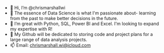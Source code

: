- 👋 Hi, I’m @chrismarshallwi
- 👀 The essence of Data Science is what I'm passionate about- learning from the past to make better decisions in the future.
- 🌱 I’m great with Python, SQL, Power BI and Excel. I'm looking to expand my expertise with R!
- 💞️ My Github will be dedicated to storing code and project plans for a large range of data analysis projects.
- 📫 Email: chrismarshall.wi@icloud.com

<!---
chrismarshallwi/chrismarshallwi is a ✨ special ✨ repository because its `README.md` (this file) appears on your GitHub profile.
You can click the Preview link to take a look at your changes.
--->
